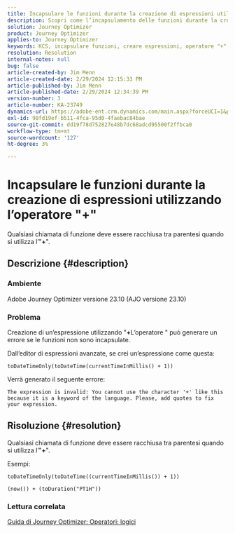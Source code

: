 ```yaml
---
title: Incapsulare le funzioni durante la creazione di espressioni utilizzando l’operatore "+"
description: Scopri come l’incapsulamento delle funzioni durante la creazione di espressioni utilizzando l’operatore "+" evita errori in Adobe Journey Optimizer versione 23.10.
solution: Journey Optimizer
product: Journey Optimizer
applies-to: Journey Optimizer
keywords: KCS, incapsulare funzioni, creare espressioni, operatore "+", Risoluzione dei problemi, AJO versione 23.10, Adobe Journey Optimizer versione 23.10
resolution: Resolution
internal-notes: null
bug: false
article-created-by: Jim Menn
article-created-date: 2/29/2024 12:15:33 PM
article-published-by: Jim Menn
article-published-date: 2/29/2024 12:34:39 PM
version-number: 3
article-number: KA-23749
dynamics-url: https://adobe-ent.crm.dynamics.com/main.aspx?forceUCI=1&pagetype=entityrecord&etn=knowledgearticle&id=064c0037-fcd6-ee11-9079-6045bd006268
exl-id: 98fd19ef-b511-4fca-95d0-4faebac84bae
source-git-commit: dd19f78d752827e48b7dc68adcd95500f2ffbca0
workflow-type: tm+mt
source-wordcount: '127'
ht-degree: 3%

---
```


# Incapsulare le funzioni durante la creazione di espressioni utilizzando l’operatore &quot;+&quot;


Qualsiasi chiamata di funzione deve essere racchiusa tra parentesi quando si utilizza l’&quot;<b>+</b>&quot;.

## Descrizione {#description}


### Ambiente

Adobe Journey Optimizer versione 23.10 (AJO versione 23.10)

### Problema

Creazione di un’espressione utilizzando &quot;<b>+</b>L’operatore &quot; può generare un errore se le funzioni non sono incapsulate.

Dall’editor di espressioni avanzate, se crei un’espressione come questa:


```
toDateTimeOnly(toDateTime(currentTimeInMillis() + 1))
```


Verrà generato il seguente errore:


```
The expression is invalid: You cannot use the character '+' like this because it is a keyword of the language. Please, add quotes to fix your expression.
```



## Risoluzione {#resolution}


Qualsiasi chiamata di funzione deve essere racchiusa tra parentesi quando si utilizza l’&quot;<b>+</b>&quot;.

Esempi:


```
toDateTimeOnly(toDateTime((currentTimeInMillis()) + 1))
```



```
(now()) + (toDuration("PT1H"))
```


### Lettura correlata

[Guida di Journey Optimizer: Operatori: logici](https://experienceleague.adobe.com/docs/journey-optimizer/using/orchestrate-journeys/building-advanced-conditions-journeys/syntax/operators.html#%2B-2)
